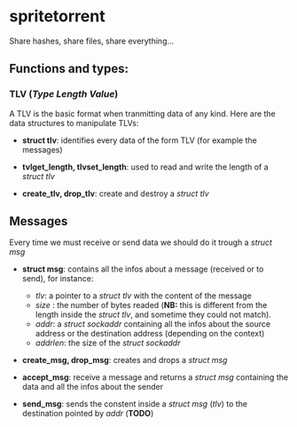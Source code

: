 # spritetorrent
Share hashes, share files, share everything...


## Functions and types:

### TLV (*Type Length Value*)

A TLV is the basic format when tranmitting data of any
kind. Here are the data structures to manipulate TLVs:

- **struct tlv**: 
  identifies every data of the form TLV (for example the messages)

- **tvlget\_length, tlvset\_length**: 
  used to read and write the length of a *struct tlv*

- **create_tlv, drop_tlv**: create and destroy a *struct tlv*


## Messages

Every time we must receive or send data we should do it trough a *struct msg*

- **struct msg**: contains all the infos about a message (received or to send),
    for instance:
    - *tlv*: a pointer to a *struct tlv* with the content of the message
    - *size* : the number of bytes readed (**NB:** this is different from
               the length inside the *struct tlv*, and sometime they could not
               match).
    - *addr*: a *struct sockaddr* containing all the infos about the source 
              address or the destination address (depending on the context)
    - *addrlen*: the size of the *struct sockaddr*


- **create_msg, drop_msg**: creates and drops a *struct msg*

- **accept_msg**: receive a message and returns a *struct msg* containing
                  the data and all the infos about the sender

- **send_msg**: sends the constent inside a *struct msg* (*tlv*) to
                the destination pointed by *addr* (**TODO**)



    

